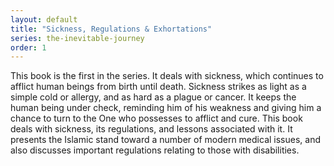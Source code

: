 ```yaml
---
layout: default
title: "Sickness, Regulations & Exhortations"
series: the-inevitable-journey
order: 1
---
```


This book is the first in the series. It deals with sickness, which continues to
afflict human beings from birth until death. Sickness strikes as light as a
simple cold or allergy, and as hard as a plague or cancer. It keeps the human
being under check, reminding him of his weakness and giving him a chance to turn
to the One who possesses to afflict and cure. This book deals with sickness,
its regulations, and lessons associated with it. It presents the Islamic stand
toward a number of modern medical issues, and also discusses important regulations
relating to those with disabilities.

